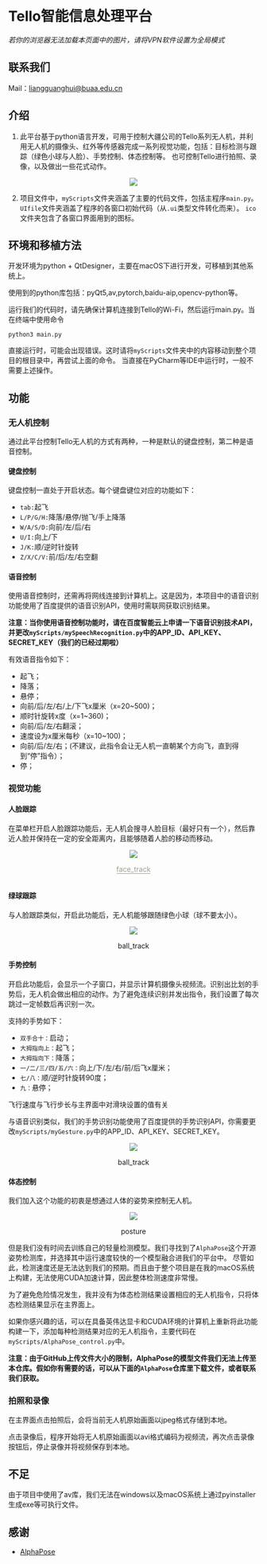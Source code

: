 # Tello智能信息处理平台

*若你的浏览器无法加载本页面中的图片，请将VPN软件设置为全局模式*

## 联系我们
Mail：liangguanghui@buaa.edu.cn

## 介绍
1. 此平台基于python语言开发，可用于控制大疆公司的Tello系列无人机，并利用无人机的摄像头、红外等传感器完成一系列视觉功能，包括：目标检测与跟踪（绿色小球与人脸）、手势控制、体态控制等。
也可控制Tello进行拍照、录像，以及做出一些花式动作。
   
<div align=center>
    <img src="https://github.com/Lguanghui/myTelloProject/raw/master/image/mainWin.png"/>
</div>
   
2. 项目文件中，`myScripts`文件夹涵盖了主要的代码文件，包括主程序`main.py`。`UIfile`文件夹涵盖了程序的各窗口初始代码（从`.ui`类型文件转化而来）。
    `ico`文件夹包含了各窗口界面用到的图标。

## 环境和移植方法

开发环境为python + QtDesigner，主要在macOS下进行开发，可移植到其他系统上。

使用到的python库包括：pyQt5,av,pytorch,baidu-aip,opencv-python等。

运行我们的代码时，请先确保计算机连接到Tello的Wi-Fi，然后运行main.py。当在终端中使用命令
```shell
python3 main.py
```
直接运行时，可能会出现错误。这时请将`myScripts`文件夹中的内容移动到整个项目的根目录中，再尝试上面的命令。
当直接在PyCharm等IDE中运行时，一般不需要上述操作。

## 功能

### 无人机控制
通过此平台控制Tello无人机的方式有两种，一种是默认的键盘控制，第二种是语音控制。

#### 键盘控制

键盘控制一直处于开启状态。每个键盘键位对应的功能如下：

* `tab:`起飞
* `L/P/G/H:`降落/悬停/抛飞/手上降落
* `W/A/S/D:`向前/左/后/右
* `U/I:`向上/下
* `J/K:`顺/逆时针旋转
* `Z/X/C/V:`前/后/左/右空翻

#### 语音控制

使用语音控制时，还需再将网线连接到计算机上。这是因为，本项目中的语音识别功能使用了百度提供的语音识别API，使用时需联网获取识别结果。

**注意：当你使用语音控制功能时，请在百度智能云上申请一下语音识别技术API，并更改`myScripts/mySpeechRecognition.py`中的APP_ID、API_KEY、SECRET_KEY（我们的已经过期啦）**

有效语音指令如下：

* 起飞；
* 降落；
* 悬停；
* 向前/后/左/右/上/下飞x厘米（x=20~500)；
* 顺时针旋转x度（x=1~360)；
* 向前/后/左/右翻滚；
* 速度设为x厘米每秒（x=10~100)；
* 向前/后/左/右；(不建议，此指令会让无人机一直朝某个方向飞，直到得到“停”指令）；
* 停；

### 视觉功能

#### 人脸跟踪

在菜单栏开启人脸跟踪功能后，无人机会搜寻人脸目标（最好只有一个），然后靠近人脸并保持在一定的安全距离内，且能够随着人脸的移动而移动。

<div align=center>
    <img src="https://github.com/Lguanghui/myTelloProject/raw/master/image/face_track.png"/>
    <br>
    <p style="display: inline-block;border-bottom: 1px solid; color: rgba(145,145,128,0.89)">face_track</p>
</div>

#### 绿球跟踪

与人脸跟踪类似，开启此功能后，无人机能够跟随绿色小球（球不要太小）。

<div align=center>
    <img src="https://github.com/Lguanghui/myTelloProject/raw/master/image/ball_track.png"/>
    <br>
    <p>ball_track</p>
</div>

#### 手势控制

开启此功能后，会显示一个子窗口，并显示计算机摄像头视频流。识别出比划的手势后，无人机会做出相应的动作。为了避免连续识别并发出指令，我们设置了每次跳过一定帧数后再识别一次。

支持的手势如下：
* `双手合十：`启动；
* `大拇指向上：`起飞；
* `大拇指向下：`降落；
* `一/二/三/四/五/六：`向上/下/左/右/前/后飞x厘米；
* `七/八：`顺/逆时针旋转90度；
* `九：`悬停；

飞行速度与飞行步长与主界面中对滑块设置的值有关

与语音识别类似，我们的手势识别功能使用了百度提供的手势识别API，你需要更改`myScripts/myGesture.py`中的APP_ID、API_KEY、SECRET_KEY。

<div align=center>
    <img src="https://github.com/Lguanghui/myTelloProject/raw/master/image/gesture.png"/>
    <br>
    <p>ball_track</p>
</div>

#### 体态控制

我们加入这个功能的初衷是想通过人体的姿势来控制无人机。

<div align=center>
    <img src="https://github.com/Lguanghui/myTelloProject/raw/master/image/pose.png"/>
    <br>
    <p>posture</p>
</div>

但是我们没有时间去训练自己的轻量检测模型。我们寻找到了`AlphaPose`这个开源姿势检测库，并选择其中运行速度较快的一个模型融合进我们的平台中。
尽管如此，检测速度还是无法达到我们的预期。而且由于整个项目是在我的macOS系统上构建，无法使用CUDA加速计算，因此整体检测速度非常慢。

为了避免危险情况发生，我并没有为体态检测结果设置相应的无人机指令，只将体态检测结果显示在主界面上。

如果你感兴趣的话，可以在具备英伟达显卡和CUDA环境的计算机上重新将此功能构建一下，添加每种检测结果对应的无人机指令，主要代码在`myScripts/AlphaPose_control.py`中。

**注意：由于GitHub上传文件大小的限制，AlphaPose的模型文件我们无法上传至本仓库。假如你有需要的话，可以从下面的`AlphaPose`仓库里下载文件，或者联系我们获取。**

### 拍照和录像

在主界面点击拍照后，会将当前无人机原始画面以jpeg格式存储到本地。

点击录像后，程序开始将无人机原始画面以avi格式编码为视频流，再次点击录像按钮后，停止录像并将视频保存到本地。

## 不足

由于项目中使用了av库，我们无法在windows以及macOS系统上通过pyinstaller生成exe等可执行文件。

## 感谢

* [AlphaPose](https://github.com/MVIG-SJTU/AlphaPose)
